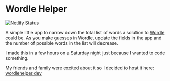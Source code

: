 # Wordle Helper

[![Netlify Status](https://api.netlify.com/api/v1/badges/139c813e-6f05-4d86-9822-f438448c439a/deploy-status)](https://app.netlify.com/sites/wordlehelper-dev/deploys)

A simple little app to narrow down the total list of words a solution to [Wordle](https://www.nytimes.com/games/wordle/index.html) could be. As you make guesses in Wordle, update the fields in the app and the number of possible words in the list will decrease.

I made this in a few hours on a Saturday night just because I wanted to code something.

My friends and family were excited about it so I decided to host it here: [wordlehelper.dev](https://wordlehelper.dev/)
